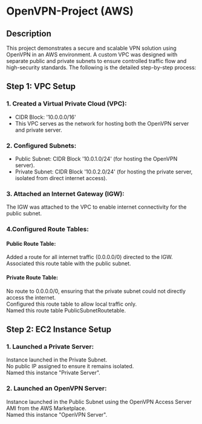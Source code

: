 # OpenVPN-Project (AWS)

## Description
This project demonstrates a secure and scalable VPN solution using OpenVPN in an AWS environment. A custom VPC was designed with separate public and private subnets to ensure controlled traffic flow and high-security standards. The following is the detailed step-by-step process:

## Step 1: VPC Setup
### 1. Created a Virtual Private Cloud (VPC):
- CIDR Block: '10.0.0.0/16'  
- This VPC serves as the network for hosting both the OpenVPN server and private server.

### 2. Configured Subnets:
- Public Subnet: CIDR Block '10.0.1.0/24' (for hosting the OpenVPN server).  
- Private Subnet: CIDR Block '10.0.2.0/24' (for hosting the private server, isolated from direct internet access).

### 3. Attached an Internet Gateway (IGW):
The IGW was attached to the VPC to enable internet connectivity for the public subnet.

### 4.Configured Route Tables:
  #### Public Route Table:
   Added a route for all internet traffic (0.0.0.0/0) directed to the IGW.  
      Associated this route table with the public subnet.  
  #### Private Route Table:
  No route to 0.0.0.0/0, ensuring that the private subnet could not directly access the internet.  
        Configured this route table to allow local traffic only.  
        Named this route table PublicSubnetRoutetable.

  ## Step 2: EC2 Instance Setup

  ### 1. Launched a Private Server:
  Instance launched in the Private Subnet.  
  No public IP assigned to ensure it remains isolated.  
        Named this instance "Private Server".

  ### 2. Launched an OpenVPN Server:
  Instance launched in the Public Subnet using the OpenVPN Access Server AMI from the AWS Marketplace.  
  Named this instance "OpenVPN Server".
